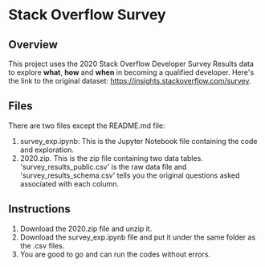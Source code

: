 # Stack Overflow Survey

## Overview
This project uses the 2020 Stack Overflow Developer Survey Results data to explore **what**, **how** and **when** in becoming a qualified developer. Here's the link to the original dataset: https://insights.stackoverflow.com/survey.

## Files
There are two files except the README.md file:
1. survey_exp.ipynb: This is the Jupyter Notebook file containing the code and exploration.
2. 2020.zip. This is the zip file containing two data tables. 'survey_results_public.csv' is the raw data file and 'survey_results_schema.csv' tells you the original questions asked associated with each column.

## Instructions
1. Download the 2020.zip file and unzip it.
2. Download the survey_exp.ipynb file and put it under the same folder as the .csv files.
3. You are good to go and can run the codes without errors.
